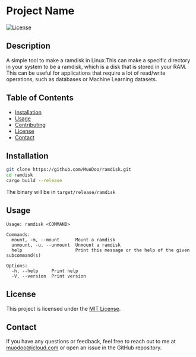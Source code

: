 # Project Name

[![License](https://img.shields.io/badge/license-MIT-blue.svg)](LICENSE)

## Description

A simple tool to make a ramdisk in Linux.This can make a specific directory in your system to be a ramdisk, which is a disk that is stored in your RAM. This can be useful for applications that require a lot of read/write operations, such as databases or Machine Learning datasets.

## Table of Contents

- [Installation](#installation)
- [Usage](#usage)
- [Contributing](#contributing)
- [License](#license)
- [Contact](#contact)

## Installation

```bash
git clone https://github.com/MuoDoo/ramdisk.git
cd ramdisk
cargo build --release
```
The binary will be in `target/release/ramdisk`
## Usage
```
Usage: ramdisk <COMMAND>

Commands:
  mount, -m, --mount      Mount a ramdisk
  unmount, -u, --unmount  Unmount a ramdisk
  help                    Print this message or the help of the given subcommand(s)

Options:
  -h, --help     Print help
  -V, --version  Print version
```
## License

This project is licensed under the [MIT License](LICENSE).

## Contact

If you have any questions or feedback, feel free to reach out to me at [muodoo@icloud.com](mailto:muodoo@icloud.com) or open an issue in the GitHub repository.

